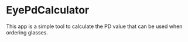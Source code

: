 # EyePdCalculator

This app is a simple tool to calculate the PD value that can be used when ordering glasses.
